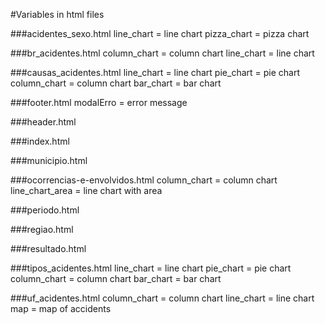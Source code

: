 #Variables in html files

###acidentes_sexo.html
line_chart = line chart
pizza_chart = pizza chart


###br_acidentes.html
column_chart = column chart
line_chart = line chart


###causas_acidentes.html
line_chart = line chart 
pie_chart = pie chart
column_chart = column chart
bar_chart = bar chart


###footer.html
modalErro = error message


###header.html


###index.html


###municipio.html


###ocorrencias-e-envolvidos.html
column_chart = column chart
line_chart_area = line chart with area


###periodo.html


###regiao.html


###resultado.html


###tipos_acidentes.html
line_chart = line chart
pie_chart = pie chart
column_chart = column chart
bar_chart = bar chart


###uf_acidentes.html
column_chart = column chart
line_chart = line chart
map = map of accidents


